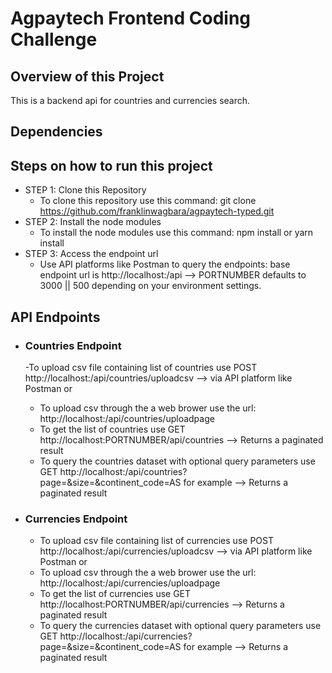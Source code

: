 # Agpaytech Frontend Coding Challenge

## Overview of this Project

This is a backend api for countries and currencies search.


## Dependencies

## Steps on how to run this project

- STEP 1: Clone this Repository
  - To clone this repository use this command: git clone https://github.com/franklinwagbara/agpaytech-typed.git
- STEP 2: Install the node modules
  - To install the node modules use this command: npm install or yarn install
- STEP 3: Access the endpoint url
  - Use API platforms like Postman to query the endpoints: base endpoint url is http://localhost:<PORTNUMBER>/api   --> PORTNUMBER defaults to 3000 || 500 depending on your environment settings.

## API Endpoints
- ### Countries Endpoint
  -To upload csv file containing list of countries use POST http://localhost:<PORTNUMBER>/api/countries/uploadcsv   --> via API platform like Postman or 
  - To upload csv through the a web brower use the url: http://localhost:<PORTNUMBER>/api/countries/uploadpage
  - To get the list of countries use GET http://localhost:PORTNUMBER/api/countries   --> Returns a paginated result
  - To query the countries dataset with optional query parameters use GET http://localhost:<PORTNUMBER>/api/countries?page=<number>&size=<number>&continent_code=AS for example   --> Returns a paginated result

- ### Currencies Endpoint
  - To upload csv file containing list of currencies use POST http://localhost:<PORTNUMBER>/api/currencies/uploadcsv   --> via API platform like Postman or 
  - To upload csv through the a web brower use the url: http://localhost:<PORTNUMBER>/api/currencies/uploadpage
  - To get the list of currencies use GET http://localhost:PORTNUMBER/api/currencies   --> Returns a paginated result
  - To query the currencies dataset with optional query parameters use GET http://localhost:<PORTNUMBER>/api/currencies?page=<number>&size=<number>&continent_code=AS for example   --> Returns a paginated result
